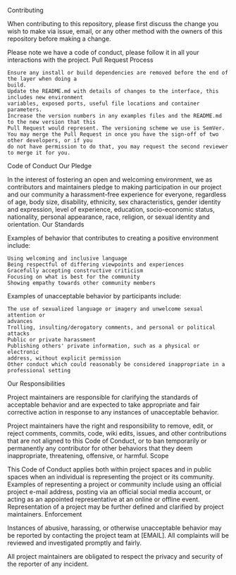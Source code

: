 Contributing

When contributing to this repository, please first discuss the change you wish to make via issue, email, or any other method with the owners of this repository before making a change.

Please note we have a code of conduct, please follow it in all your interactions with the project.
Pull Request Process

    Ensure any install or build dependencies are removed before the end of the layer when doing a
    build.
    Update the README.md with details of changes to the interface, this includes new environment
    variables, exposed ports, useful file locations and container parameters.
    Increase the version numbers in any examples files and the README.md to the new version that this
    Pull Request would represent. The versioning scheme we use is SemVer.
    You may merge the Pull Request in once you have the sign-off of two other developers, or if you
    do not have permission to do that, you may request the second reviewer to merge it for you.

Code of Conduct
Our Pledge

In the interest of fostering an open and welcoming environment, we as
contributors and maintainers pledge to making participation in our project and
our community a harassment-free experience for everyone, regardless of age, body
size, disability, ethnicity, sex characteristics, gender identity and expression,
level of experience, education, socio-economic status, nationality, personal
appearance, race, religion, or sexual identity and orientation.
Our Standards

Examples of behavior that contributes to creating a positive environment
include:

    Using welcoming and inclusive language
    Being respectful of differing viewpoints and experiences
    Gracefully accepting constructive criticism
    Focusing on what is best for the community
    Showing empathy towards other community members

Examples of unacceptable behavior by participants include:

    The use of sexualized language or imagery and unwelcome sexual attention or
    advances
    Trolling, insulting/derogatory comments, and personal or political attacks
    Public or private harassment
    Publishing others' private information, such as a physical or electronic
    address, without explicit permission
    Other conduct which could reasonably be considered inappropriate in a
    professional setting

Our Responsibilities

Project maintainers are responsible for clarifying the standards of acceptable
behavior and are expected to take appropriate and fair corrective action in
response to any instances of unacceptable behavior.

Project maintainers have the right and responsibility to remove, edit, or
reject comments, commits, code, wiki edits, issues, and other contributions
that are not aligned to this Code of Conduct, or to ban temporarily or
permanently any contributor for other behaviors that they deem inappropriate,
threatening, offensive, or harmful.
Scope

This Code of Conduct applies both within project spaces and in public spaces
when an individual is representing the project or its community. Examples of
representing a project or community include using an official project e-mail
address, posting via an official social media account, or acting as an appointed
representative at an online or offline event. Representation of a project may be
further defined and clarified by project maintainers.
Enforcement

Instances of abusive, harassing, or otherwise unacceptable behavior may be
reported by contacting the project team at [EMAIL]. All complaints will be reviewed and investigated promptly and fairly.

All project maintainers are obligated to respect the privacy and security of the
reporter of any incident.
